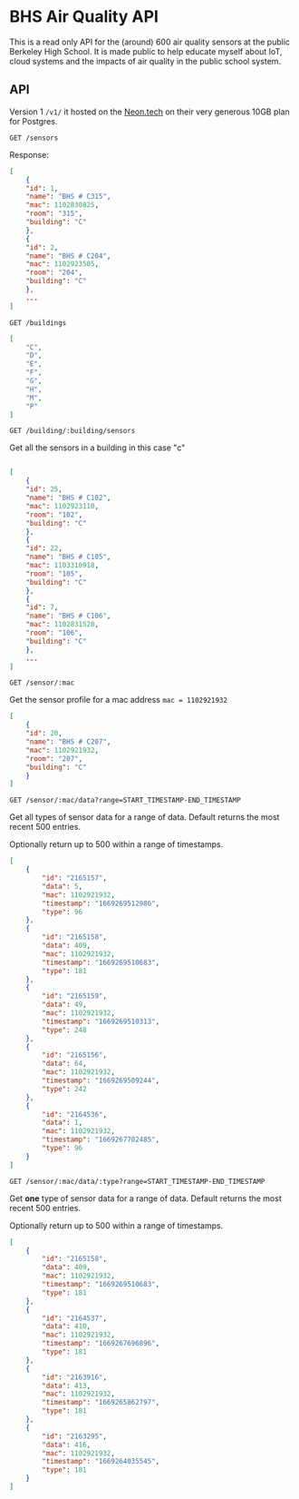 # BHS Air Quality API

This is a read only API for the (around) 600 air quality sensors at the public Berkeley High School. It is made public to help educate myself about IoT, cloud systems and the impacts of air quality in the public school system. 

## API

Version 1 `/v1/` it hosted on the [Neon.tech](https://neon.tech/) on their very generous 10GB plan for Postgres. 

`GET /sensors`

Response: 

```json
[
	{
	"id": 1,
	"name": "BHS # C315",
	"mac": 1102830825,
	"room": "315",
	"building": "C"
	},
	{
	"id": 2,
	"name": "BHS # C204",
	"mac": 1102923505,
	"room": "204",
	"building": "C"
	},
	...
]

```

`GET /buildings `

```json 
[
	"C",
	"D",
	"E",
	"F",
	"G",
	"H",
	"M",
	"P"
]
```

`GET /building/:building/sensors`

Get all the sensors in a building in this case "c"

```json

[
	{
	"id": 25,
	"name": "BHS # C102",
	"mac": 1102923110,
	"room": "102",
	"building": "C"
	},
	{
	"id": 22,
	"name": "BHS # C105",
	"mac": 1103310918,
	"room": "105",
	"building": "C"
	},
	{
	"id": 7,
	"name": "BHS # C106",
	"mac": 1102831520,
	"room": "106",
	"building": "C"
	},
	...
]

```

`GET /sensor/:mac`

Get the sensor profile for a mac address `mac = 1102921932` 

```json 
[
	{
	"id": 20,
	"name": "BHS # C207",
	"mac": 1102921932,
	"room": "207",
	"building": "C"
	}
]
```

`GET /sensor/:mac/data?range=START_TIMESTAMP-END_TIMESTAMP` 

Get all types of sensor data for a range of data. Default returns the most recent 500 entries. 

Optionally return up to 500 within a range of timestamps.

```json 
[
	{
		"id": "2165157",
		"data": 5,
		"mac": 1102921932,
		"timestamp": "1669269512986",
		"type": 96
	},
	{
		"id": "2165158",
		"data": 409,
		"mac": 1102921932,
		"timestamp": "1669269510683",
		"type": 181
	},
	{
		"id": "2165159",
		"data": 49,
		"mac": 1102921932,
		"timestamp": "1669269510313",
		"type": 248
	},
	{
		"id": "2165156",
		"data": 64,
		"mac": 1102921932,
		"timestamp": "1669269509244",
		"type": 242
	},
	{
		"id": "2164536",
		"data": 1,
		"mac": 1102921932,
		"timestamp": "1669267702485",
		"type": 96
	}
]
```

`GET /sensor/:mac/data/:type?range=START_TIMESTAMP-END_TIMESTAMP` 

Get __one__ type of sensor data for a range of data. Default returns the most recent 500 entries. 

Optionally return up to 500 within a range of timestamps.

```json 
[
	{
		"id": "2165158",
		"data": 409,
		"mac": 1102921932,
		"timestamp": "1669269510683",
		"type": 181
	},
	{
		"id": "2164537",
		"data": 410,
		"mac": 1102921932,
		"timestamp": "1669267696896",
		"type": 181
	},
	{
		"id": "2163916",
		"data": 413,
		"mac": 1102921932,
		"timestamp": "1669265862797",
		"type": 181
	},
	{
		"id": "2163295",
		"data": 416,
		"mac": 1102921932,
		"timestamp": "1669264035545",
		"type": 181
	}
]
```



